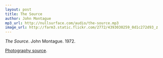 ```yaml
---
layout: post
title: The Source
author: John Montague
mp3_url: http://nullsurface.com/audio/the-source.mp3
image_url: http://farm3.static.flickr.com/2772/4393030259_0d1c272d93_z.jpg?zz=1
---
```


_The Source_.  John Montague.  1972.

[Photography source](http://www.flickr.com/photos/pictoscribe/4393030259/).